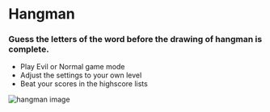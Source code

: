 # Hangman

### Guess the letters of the word before the drawing of hangman is complete.

- Play Evil or Normal game mode
- Adjust the settings to your own level
- Beat your scores in the highscore lists

![hangman image](http://i65.tinypic.com/qxjcw1.jpg)